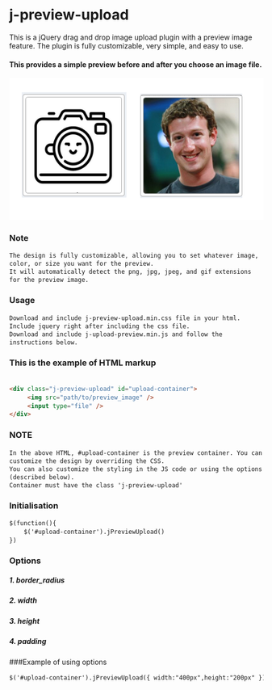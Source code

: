 # j-preview-upload
This is a jQuery drag and drop image upload plugin with a preview image feature. The plugin is fully customizable, very simple, and easy to use.

#### This provides a simple preview before and after you choose an image file.

![preview screenshot](https://github.com/waiyanhein/j-preview-upload/blob/master/preview_image.png)
### Note
```
The design is fully customizable, allowing you to set whatever image, color, or size you want for the preview.
It will automatically detect the png, jpg, jpeg, and gif extensions for the preview image.
```

### Usage
```
Download and include j-preview-upload.min.css file in your html.
Include jquery right after including the css file.
Download and include j-upload-preview.min.js and follow the instructions below.
```

### This is the example of HTML markup

```html

<div class="j-preview-upload" id="upload-container">
     <img src="path/to/preview_image" />
     <input type="file" />
</div>

```
### NOTE
```
In the above HTML, #upload-container is the preview container. You can customize the design by overriding the CSS.
You can also customize the styling in the JS code or using the options (described below).
Container must have the class 'j-preview-upload'
```

### Initialisation
```html
$(function(){
	$('#upload-container').jPreviewUpload()
})
```

### Options
##### 1. border_radius
##### 2. width
##### 3. height
##### 4. padding

###Example of using options
```html
$('#upload-container').jPreviewUpload({ width:"400px",height:"200px" })
```
